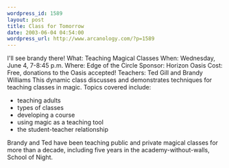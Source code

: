 ```yaml
--- 
wordpress_id: 1589
layout: post
title: Class for Tomorrow
date: 2003-06-04 04:54:00
wordpress_url: http://www.arcanology.com/?p=1589
---
```

I&apos;ll see brandy there! What: Teaching Magical Classes When: Wednesday, June 4, 7-8:45 p.m. Where: Edge of the Circle Sponsor: Horizon Oasis Cost: Free, donations to the Oasis accepted! Teachers: Ted Gill and Brandy Williams This dynamic class discusses and demonstrates techniques for teaching classes in magic. Topics covered include:<ul>
                                                                                                                                                      <li>
                                                                                                                                                        teaching adults
                                                                                                                                                      </li>
                                                                                                                                                      <li>
                                                                                                                                                        types of classes
                                                                                                                                                      </li>
                                                                                                                                                      <li>
                                                                                                                                                        developing a course
                                                                                                                                                      </li>
                                                                                                                                                      <li>
                                                                                                                                                        using magic as a teaching tool
                                                                                                                                                      </li>
                                                                                                                                                      <li>
                                                                                                                                                        the student-teacher relationship
                                                                                                                                                      </li>
                                                                                                                                                    </ul> Brandy and Ted have been teaching public and private magical classes for more than a decade, including five years in the academy-without-walls, School of Night.